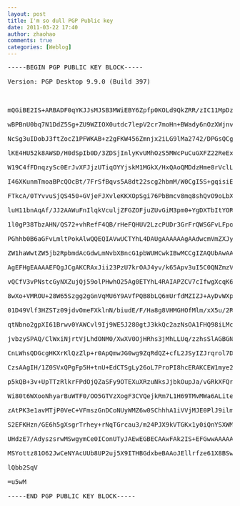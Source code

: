 ```yaml
---
layout: post
title: I'm so dull PGP Public key
date: 2011-03-22 17:40
author: zhaohao
comments: true
categories: [Weblog]
---
```

<span style="font-family: consolas,Lucida console;">
<pre>
-----BEGIN PGP PUBLIC KEY BLOCK-----<br />
Version: PGP Desktop 9.9.0 (Build 397)<br />
<br />
mQGiBE2IS+ARBADF0qYKJJsMJSB3MWiEBY6Zpfp0KOLd9QkZRR/zIC11MpDzuFn/<br />
wBPBnU0bq7N1DdZ5Sg+ZU9WZIOX0utdc7lepV2cr7moHn+BWady6nOzXWjnvr0pZ<br />
NcSg3uIDobJ3ftZocZ1PFWKAB+z2gFKW456Zmnjx2iLG9lMa2742/DPGsQCg/6tP<br />
lKE4HU52k8AWSD/H0dSpIb0D/3ZDSjInlyKvUMhOzS5MWcPuCuGXFZ22ReExUnzi<br />
W19C4fFDnqzySc0ErJvXFJjzUTiqOYYjskM1MGkX/HxQAoQMDdzHme8rVclLwtE7<br />
I46XKunmTmoaBPcQOcBt/7FrSfBqvs5A8dt22scg2hbmM/W0CgI5S+gqisiETOma<br />
FTkcA/0TYvvuSjQS450+GVjeFJXvleKKXOpSgi76PbBmcv8mq8shQvO9oLbXTysu<br />
luH11bnAqAf/JJ2AAWuFnIlqkVculjZFGZOFjuZUvGiM3pm0+YgDXTbItYORsGSp<br />
1l0gP38TbzAHN/QS72+vhRefF4QB/rHeFQHUV2LzcPUDr3GrFrQWSGFvLFpoYW8g<br />
PGhhb0B6aGFvLmltPokAlwQQEQIAVwUCTYhL4DAUgAAAAAAgAAdwcmVmZXJyZWQt<br />
ZW1haWwtZW5jb2RpbmdAcGdwLmNvbXBncG1pbWUHCwkIBwMCCgIZAQUbAwAAAAMW<br />
AgEFHgEAAAAEFQgJCgAKCRAxJii23PzU7krOAJ4yv/k65Apv3uI5C0QNZmzV8eUz<br />
vQCfV3vPNstcGyNXZujQj59olPHwhO25Ag0ETYhL4RAIAPZCV7cIfwgXcqK61qlC<br />
8wXo+VMROU+28W65Szgg2gGnVqMU6Y9AVfPQB8bLQ6mUrfdMZIZJ+AyDvWXpF9Sh<br />
01D49Vlf3HZSTz09jdvOmeFXklnN/biudE/F/Ha8g8VHMGHOfMlm/xX5u/2RXscB<br />
qtNbno2gpXI61Brwv0YAWCvl9Ij9WE5J280gtJ3kkQc2azNsOA1FHQ98iLMcfFst<br />
jvbzySPAQ/ClWxiNjrtVjLhdONM0/XwXV0OjHRhs3jMhLLUq/zzhsSlAGBGNfISn<br />
CnLWhsQDGcgHKXrKlQzZlp+r0ApQmwJG0wg9ZqRdQZ+cfL2JSyIZJrqrol7DVeky<br />
CzsAAgIH/1Z0SVxQPgFp5H+tnU+EdCTSgLy26oL7ProPI8hcERAKCEW1mye25S9y<br />
p5kQB+3v+UpTTzRlkrFPdOjQZaSFy9OTEXuXRzuNksJjbkOupJa/vGRkXFQr15bh<br />
Wi80t6WXooNhyarBuWTF0/OO5GTVzXogF3CVQejkRm7L1H69TMvMWa6ALiteYQ4L<br />
zAtPK3e1avMTjP0VeC+VFmszGnDCoNUyWMZ6w0SChhhA1iVVjMJE0PlJ9ilmeLF2<br />
S2EFKHzn/GE6h5gXsgrTrhey+rNqTGrcau3/m24PJX9kVTGKx1y0iQnYSXWMvXRy<br />
UHdzE7/AdyszsrwMSwgymCe0IConUTyJAEwEGBECAAwFAk2IS+EFGwwAAAAACgkQ<br />
MSYottz81O62JwCeNYAcUUb8UP2uj5X9ITHBGdxbeBAAoJEllrfze61X8BSw869s<br />
lQbb2SqV<br />
=u5wM<br />
-----END PGP PUBLIC KEY BLOCK-----
</pre>
</span>

